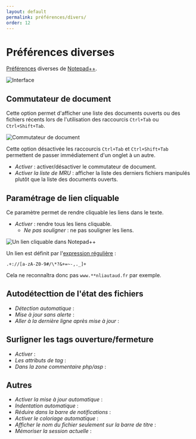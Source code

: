 ```yaml
---
layout: default
permalink: préférences/divers/
order: 12
---
```

# Préférences diverses

[Préférences](préférences.md) diverses de [Notepad++](notepad++.md).

![Interface](/assets/img/preferences/12_divers.png)

## Commutateur de document

Cette option permet d'afficher une liste des documents ouverts ou des fichiers récents lors de l'utilisation des raccourcis `Ctrl+Tab` ou `Ctrl+Shift+Tab`.

![Commutateur de document](/assets/img/notepadpp_commutateur.png)

Cette option désactivée les raccourcis `Ctrl+Tab` et `Ctrl+Shift+Tab` permettent de passer immédiatement d'un onglet à un autre.

- *Activer* : activer/désactiver le commutateur de document.
- *Activer la liste de MRU* : afficher la liste des derniers fichiers manipulés plutôt que la liste des documents ouverts.

## Paramétrage de lien cliquable

Ce paramètre permet de rendre cliquable les liens dans le texte.

- *Activer* : rendre tous les liens cliquable.
  - *Ne pas souligner* : ne pas souligner les liens.

![Un lien cliquable dans Notepad++](/assets/img/notepadpp_lien-cliquable.png)

Un lien est définit par l'[expression régulière](expressions-régulières.md) :

```regex
.+://[a-zA-Z0-9#/\*?&+=~-,._]+
```

Cela ne reconnaîtra donc pas `www.**nliautaud.fr` par exemple.

## Autodétecttion de l'état des fichiers

- *Détection automatique* :
- *Mise à jour sans alerte*  :
- *Aller à la dernière ligne après mise à jour* :

## Surligner les tags ouverture/fermeture

- *Activer* :
- *Les attributs de tag* :
- *Dans la zone commentaire php/asp* :

## Autres

- *Activer la mise à jour automatique* :
- *Indentation automatique* :
- *Réduire dans la barre de notifications* :
- *Activer le coloriage automatique* :
- *Afficher le nom du fichier seulement sur la barre de titre* :
- *Mémoriser la session actuelle* :
